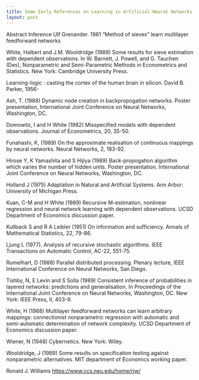 ```yaml
---
title: Some Early References on Learning in Artificial Neural Networks
layout: post
---
```


Abstract Inference Ulf Grenander. 1981 “Method of sieves” learn multilayer feedforward networks

White, Halbert and J.M. Wooldridge (1989) Some results for sieve estimation with dependent observations.  In W. Barnett, J. Powell, and G. Tauchen (Des), Nonparametric and Semi-Parametric Methods in Econometrics and Statistics. New York: Cambridge University Press.

Learning-logic : casting the cortex of the human brain in silicon.  David B. Parker, 1956-

Ash, T. (1989) Dynamic node creation in backpropogation networks. Poster presentation, International Joint Conference on Neural Networks, Washington, DC.

Domowitz, I and H White (1982) Misspecified models with dependent observations. Journal of Econometrics, 20, 35-50.

Funahashi, K, (1989) On the approximate realisation of continuous mappings by neural networks. Neural Networks, 2, 183-92.

Hirose Y, K Yamashita and S Hijiya (1989) Back-propogation algorithm which varies the number of hidden units. Poster presentation. International Joint Conference on Neural Networks, Washington, DC.

Holland J (1975) Adaptation in Natural and Artificial Systems. Ann Arbor: University of Michigan Press.

Kuan, C-M and H White (1989) Recursive M-estimation, nonlinear regression and neural network learning with dependent observations. UCSD Department of Economics discussion paper.

Kullback S and R A Leibler (1951) On information and sufficiency. Annals of Mathematical Statistics, 22, 79-86.

Ljung L (1977). Analysis of recursive stochastic algorithms. IEEE Transactions on Automatic Control, AC-22, 551-75.

Rumelhart, D (1988) Parallel distributed processing. Plenary lecture, IEEE International Conference on Neural Networks, San Diego.

Tishby, N, E Levin and S Solla (1989) Consistent inference of probabilities in layered networks: predictions and generalisation. In Proceedings of the International Joint Conference on Neural Networks, Washington, DC. New York: IEEE Press, II, 403-9.

White, H (1988) Multilayer feedforward networks can learn arbitrary mappings: connectionist nonparametric regression with automatic and semi-automatic determination of network complexity. UCSD Department of Economics discussion paper.

Wiener, N (1948) Cybernetics. New York: Wiley.

Wooldridge, J (1989) Some results on specification testing against nonparametric alternatives. MIT department of Economics working paper.


Ronald J. Williams
https://www.ccs.neu.edu/home/rjw/

